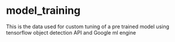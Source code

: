 # model_training
This is the data used for custom tuning of a pre trained model using tensorflow object detection API and Google ml engine
